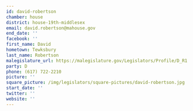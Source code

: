 ```yaml
---
id: david-robertson
chamber: house
district: house-19th-middlesex
email: david.robertson@mahouse.gov
end_date: ''
facebook: ''
first_name: David
hometown: Tewksbury
last_name: Robertson
malegislature_url: https://malegislature.gov/Legislators/Profile/D_R1
party: D
phone: (617) 722-2210
picture: ''
square_picture: /img/legislators/square-pictures/david-robertson.jpg
start_date: ''
twitter: ''
website: ''
---
```

